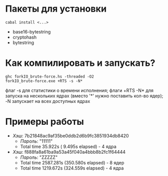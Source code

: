 # **Пакеты для установки**
    cabal install <...>
* base16-bytestring
* cryptohash
* bytestring
# **Как компилировать и запускать?**
    ghc forkIO_brute-force.hs -threaded -O2
    forkIO_brute-force.exe +RTS -s -N*
флаг -s для статистики о времени исполнения;
флаги +RTS -N* для запуска на нескольких ядрах (вместо '*' нужно поставить кол-во ядер);
-N запускает на всех доступных ядрах

# **Примеры работы**
* *Хэш*: 7b21848ac9af35be0ddb2d6b9fc3851934db8420
  * *Пароль*: "11111"        
  * Total   time   35.922s  (  9.495s elapsed) - 4 ядра
* *Хэш*: f888fa8a61ba9a53a45f040a4bbb8b2fc1f64444
  * *Пароль*: "ZZZZZ"                                                             
  * Total   time  2587.281s  (350.580s elapsed) - 8 ядер
  * Total   time  1219.672s  (324.559s elapsed) - 4 ядра
